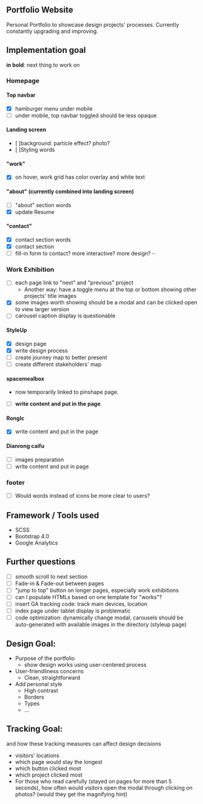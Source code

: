 ## Portfolio Website
Personal Portfolio to showcase design projects' processes.
Currently constantly upgrading and improving.

## Implementation goal
**in bold**: next thing to work on

### Homepage
#### Top navbar
- [x] hamburger menu under mobile
- [ ] under mobile, top navbar toggled should be less opaque

#### Landing screen
- [ ]background: particle effect? photo?
- [ ]Styling words

#### "work"
- [x] on hover, work grid has color overlay and white text

#### "about" (currently combined into landing screen)
- [ ] "about" section words
- [x] update Resume

#### "contact"
- [x] contact section words
- [x] contact section
- [ ] fill-in form to contact? more interactive? more design?
      - 

### Work Exhibition
- [ ] each page link to "next" and "previous" project
  - Another way: have a toggle menu at the top or bottom showing other projects' title images  
- [x] some images worth showing should be a modal and can be clicked open to view larger version
- [ ] carousel caption display is questionable

#### StyleUp
- [x] design page
- [x] write design process
- [ ] create journey map to better present
- [ ] create different stakeholders' map

#### spacemealbox
- now temporarily linked to pinshape page.
- [ ] **write content and put in the page**

#### Ronglc
- [x] write content and put in the page

#### Dianrong caifu
- [ ] images preparation
- [ ] write content and put in page

### footer
- [ ] Would words instead of icons be more clear to users?

## Framework / Tools used
- SCSS
- Bootstrap 4.0
- Google Analytics

## Further questions
- [ ] smooth scroll to next section
- [ ] Fade-in & Fade-out between pages
- [ ] "jump to top" button on longer pages, especially work exhibitions
- [ ] can I populate HTMLs based on one template for "works"?
- [ ] insert GA tracking code: track main devices, location
- [ ] index page under tablet display is problematic
- [ ] code optimization: dynamically change modal, carousels should be auto-generated with available images in the directory (styleup page)

## Design Goal:
- Purpose of the portfolio
  - show design works using user-centered process
- User-friendliness concerns
  - Clean, straightforward
- Add personal style
  - High contrast
  - Borders
  - Types
  - ...

## Tracking Goal:
and how these tracking measures can affect design decisions
- visitors' locations
- which page would stay the longest
- which button clicked most
- which project clicked most
- For those who read carefully (stayed on pages for more than 5 seconds),
 how often would visitors open the modal through clicking on photos? (would they get the magnifying hint)

